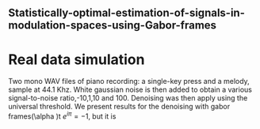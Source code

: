 ## Statistically-optimal-estimation-of-signals-in-modulation-spaces-using-Gabor-frames

# Real data simulation
Two mono WAV files of piano recording: a single-key press and a melody, sample at 44.1 Khz. White gaussian noise is then added to obtain a various signal-to-noise ratio,-10,1,10 and 100. Denoising was then apply using the universal threshold. We present results for the denoising with gabor frames(\alpha )t $e^{i \pi} = -1$, but it is 
